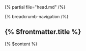 <html lang="en">

{% partial file="head.md" /%}

<body>

{% breadcrumb-navigation /%}

<article>

# {% $frontmatter.title %}

{% $content %}

</article>

</body>

</html>

